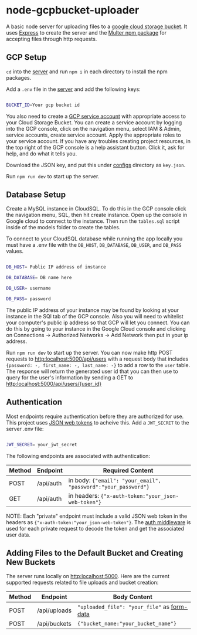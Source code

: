# node-gcpbucket-uploader

A basic node server for uploading files to a [google cloud storage bucket](https://cloud.google.com/storage/docs/creating-buckets). It uses [Express](https://expressjs.com/) to create the server and the [Multer npm package](https://www.npmjs.com/package/multer) for accepting files through http requests.

## GCP Setup

`cd` into the [server](/server) and run `npm i` in each directory to install the npm packages.

Add a `.env` file in the [server](/server) and add the following keys:

```sh

BUCKET_ID=Your gcp bucket id

```

You also need to create a [GCP service account](https://cloud.google.com/iam/docs/service-accounts) with appropriate access to your Cloud Storage Bucket. You can create a service account by logging into the GCP console, click on the navigation menu, select IAM & Admin, service accounts, create service account. Apply the appropriate roles to your service account. If you have any troubles creating project resources, in the top right of the GCP console is a help assistant button. Click it, ask for help, and do what it tells you.   

Download the JSON key, and put this under [configs](/server/src/configs) directory as `key.json`.

Run `npm run dev` to start up the server.

## Database Setup

Create a MySQL instance in CloudSQL. To do this in the GCP console click the navigation menu, SQL, then hit create instance. Open up the console in Google cloud to connect to the instance. Then run the `tables.sql` script inside of the models folder to create the tables.

To connect to your CloudSQL database while running the app locally you must have a .env file with the `DB_HOST`, `DB_DATABASE`, `DB_USER`, and `DB_PASS` values.

```sh

DB_HOST= Public IP address of instance

DB_DATABASE= DB name here

DB_USER= username

DB_PASS= password

```
The public IP address of your instance may be found by looking at your instance in the SQl tab of the GCP console. 
Also you will need to whitelist your computer's public ip address so that GCP will let you connect. You can do this by going to your instance in the Google Cloud console and clicking on Connections -> Authorized Networks -> Add Network then put in your ip address.

Run `npm run dev` to start up the server. You can now make http POST requests to [http:localhost:5000/api/users](http:localhost:5000/api/users) with a request body that includes `{password: -, first_name: -, last_name: -}` to add a row to the `user` table. The response will return the generated user id that you can then use to query for the user's information by sending a GET to [http:localhost:5000/api/users/{user_id}](http:localhost:5000/api/users/user_id)

## Authentication

Most endpoints require authentication before they are authorized for use. This project uses [JSON web tokens](https://jwt.io/) to acheive this. Add a `JWT_SECRET` to the server .env file:

```sh

JWT_SECRET= your_jwt_secret

```

The following endpoints are associated with authentication:

| Method | Endpoint  | Required Content                                               |
| ------ | --------- | -------------------------------------------------------------- |
| POST   | /api/auth | in body: `{"email": "your_email", "password":"your_password"}` |
| GET    | /api/auth | in headers: `{"x-auth-token:"your_json-web-token"}`            |

NOTE: Each "private" endpoint must include a valid JSON web token in the headers as `{"x-auth-token:"your_json-web-token"}`. The [auth middleware](/server/src/middlewares/auth.js) is used for each private request to decode the token and get the associated user data.

## Adding Files to the Default Bucket and Creating New Buckets

The server runs locally on [http:localhost:5000](http:localhost:5000). Here are the current supported requests related to file uploads and bucket creation:

| Method | Endpoint     | Body Content                                                                                                                         |
| ------ | ------------ | ------------------------------------------------------------------------------------------------------------------------------------ |
| POST   | /api/uploads | `"uploaded_file": "your_file"` as [form-data](https://developer.mozilla.org/en-US/docs/Learn/Forms/Sending_and_retrieving_form_data) |
| POST   | /api/buckets | `{"bucket_name:"your_bucket_name"}`                                                                                                  |
